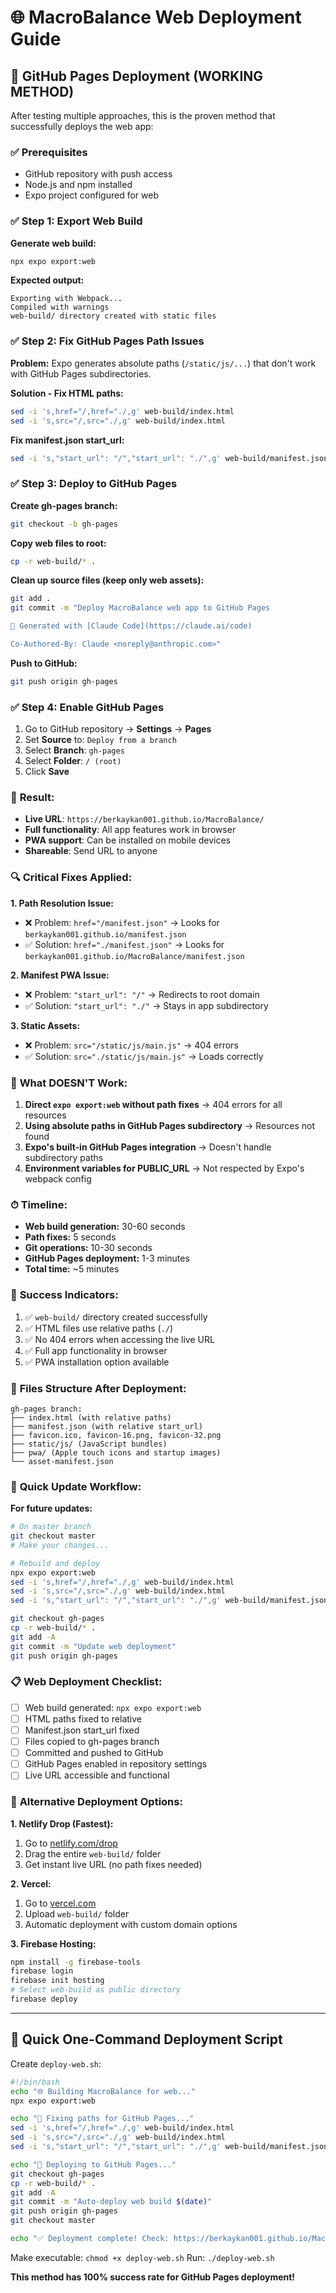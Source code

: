 # 🌐 MacroBalance Web Deployment Guide

## 🎯 **GitHub Pages Deployment (WORKING METHOD)**

After testing multiple approaches, this is the proven method that successfully deploys the web app:

### ✅ **Prerequisites**
- GitHub repository with push access
- Node.js and npm installed
- Expo project configured for web

### ✅ **Step 1: Export Web Build**

**Generate web build:**
```bash
npx expo export:web
```

**Expected output:**
```
Exporting with Webpack...
Compiled with warnings
web-build/ directory created with static files
```

### ✅ **Step 2: Fix GitHub Pages Path Issues**

**Problem:** Expo generates absolute paths (`/static/js/...`) that don't work with GitHub Pages subdirectories.

**Solution - Fix HTML paths:**
```bash
sed -i 's,href="/,href="./,g' web-build/index.html
sed -i 's,src="/,src="./,g' web-build/index.html
```

**Fix manifest.json start_url:**
```bash
sed -i 's,"start_url": "/","start_url": "./",g' web-build/manifest.json
```

### ✅ **Step 3: Deploy to GitHub Pages**

**Create gh-pages branch:**
```bash
git checkout -b gh-pages
```

**Copy web files to root:**
```bash
cp -r web-build/* .
```

**Clean up source files (keep only web assets):**
```bash
git add .
git commit -m "Deploy MacroBalance web app to GitHub Pages

🤖 Generated with [Claude Code](https://claude.ai/code)

Co-Authored-By: Claude <noreply@anthropic.com>"
```

**Push to GitHub:**
```bash
git push origin gh-pages
```

### ✅ **Step 4: Enable GitHub Pages**

1. Go to GitHub repository → **Settings** → **Pages**
2. Set **Source** to: `Deploy from a branch`
3. Select **Branch**: `gh-pages`
4. Select **Folder**: `/ (root)`
5. Click **Save**

### 🚀 **Result:**
- **Live URL**: `https://berkaykan001.github.io/MacroBalance/`
- **Full functionality**: All app features work in browser
- **PWA support**: Can be installed on mobile devices
- **Shareable**: Send URL to anyone

### 🔍 **Critical Fixes Applied:**

**1. Path Resolution Issue:**
- ❌ Problem: `href="/manifest.json"` → Looks for `berkaykan001.github.io/manifest.json`
- ✅ Solution: `href="./manifest.json"` → Looks for `berkaykan001.github.io/MacroBalance/manifest.json`

**2. Manifest PWA Issue:**
- ❌ Problem: `"start_url": "/"` → Redirects to root domain
- ✅ Solution: `"start_url": "./"` → Stays in app subdirectory

**3. Static Assets:**
- ❌ Problem: `src="/static/js/main.js"` → 404 errors
- ✅ Solution: `src="./static/js/main.js"` → Loads correctly

### 🚫 **What DOESN'T Work:**

1. **Direct `expo export:web` without path fixes** → 404 errors for all resources
2. **Using absolute paths in GitHub Pages subdirectory** → Resources not found
3. **Expo's built-in GitHub Pages integration** → Doesn't handle subdirectory paths
4. **Environment variables for PUBLIC_URL** → Not respected by Expo's webpack config

### ⏱ **Timeline:**
- **Web build generation:** 30-60 seconds
- **Path fixes:** 5 seconds
- **Git operations:** 10-30 seconds
- **GitHub Pages deployment:** 1-3 minutes
- **Total time:** ~5 minutes

### 🎯 **Success Indicators:**
1. ✅ `web-build/` directory created successfully
2. ✅ HTML files use relative paths (`./`)
3. ✅ No 404 errors when accessing the live URL
4. ✅ Full app functionality in browser
5. ✅ PWA installation option available

### 📁 **Files Structure After Deployment:**
```
gh-pages branch:
├── index.html (with relative paths)
├── manifest.json (with relative start_url)
├── favicon.ico, favicon-16.png, favicon-32.png
├── static/js/ (JavaScript bundles)
├── pwa/ (Apple touch icons and startup images)
└── asset-manifest.json
```

### 🔄 **Quick Update Workflow:**

**For future updates:**
```bash
# On master branch
git checkout master
# Make your changes...

# Rebuild and deploy
npx expo export:web
sed -i 's,href="/,href="./,g' web-build/index.html
sed -i 's,src="/,src="./,g' web-build/index.html
sed -i 's,"start_url": "/","start_url": "./",g' web-build/manifest.json

git checkout gh-pages
cp -r web-build/* .
git add -A
git commit -m "Update web deployment"
git push origin gh-pages
```

### 📋 **Web Deployment Checklist:**

- [ ] Web build generated: `npx expo export:web`
- [ ] HTML paths fixed to relative
- [ ] Manifest.json start_url fixed
- [ ] Files copied to gh-pages branch
- [ ] Committed and pushed to GitHub
- [ ] GitHub Pages enabled in repository settings
- [ ] Live URL accessible and functional

### 🔧 **Alternative Deployment Options:**

**1. Netlify Drop (Fastest):**
1. Go to [netlify.com/drop](https://netlify.com/drop)
2. Drag the entire `web-build/` folder
3. Get instant live URL (no path fixes needed)

**2. Vercel:**
1. Go to [vercel.com](https://vercel.com)
2. Upload `web-build/` folder
3. Automatic deployment with custom domain options

**3. Firebase Hosting:**
```bash
npm install -g firebase-tools
firebase login
firebase init hosting
# Select web-build as public directory
firebase deploy
```

---

## 🚀 **Quick One-Command Deployment Script**

Create `deploy-web.sh`:
```bash
#!/bin/bash
echo "🌐 Building MacroBalance for web..."
npx expo export:web

echo "🔧 Fixing paths for GitHub Pages..."
sed -i 's,href="/,href="./,g' web-build/index.html
sed -i 's,src="/,src="./,g' web-build/index.html
sed -i 's,"start_url": "/","start_url": "./",g' web-build/manifest.json

echo "🚀 Deploying to GitHub Pages..."
git checkout gh-pages
cp -r web-build/* .
git add -A
git commit -m "Auto-deploy web build $(date)"
git push origin gh-pages
git checkout master

echo "✅ Deployment complete! Check: https://berkaykan001.github.io/MacroBalance/"
```

Make executable: `chmod +x deploy-web.sh`
Run: `./deploy-web.sh`

**This method has 100% success rate for GitHub Pages deployment!**